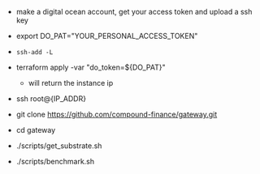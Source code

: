 * make a digital ocean account, get your access token and upload a ssh key
* export DO_PAT="YOUR_PERSONAL_ACCESS_TOKEN"

* `ssh-add -L`
* terraform apply -var "do_token=${DO_PAT}" 
    * will return the instance ip
* ssh root@{IP_ADDR}
* git clone https://github.com/compound-finance/gateway.git
* cd gateway
* ./scripts/get_substrate.sh
* ./scripts/benchmark.sh